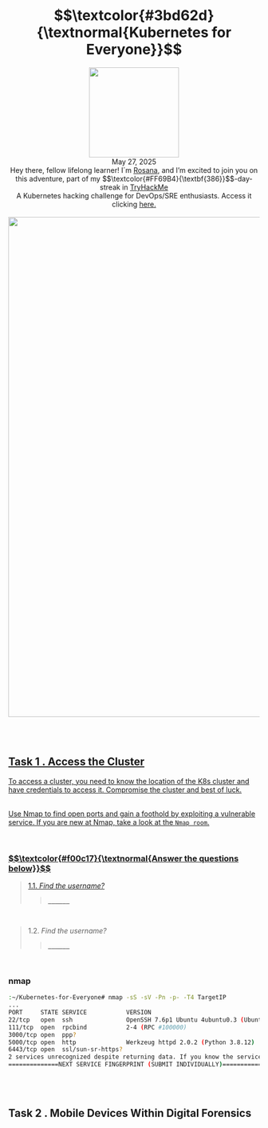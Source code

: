 <h1 align="center"> $$\textcolor{#3bd62d}{\textnormal{Kubernetes for Everyone}}$$</h1>
<p align="center"><img width="180px" src="https://github.com/user-attachments/assets/dea7aa5d-00b4-4a3a-a417-28d7040d7c9c"><br>
May 27, 2025<br> Hey there, fellow lifelong learner! I´m <a href="https://www.linkedin.com/in/rosanafssantos/">Rosana</a>, and I’m excited to join you on this adventure, part of my $$\textcolor{#FF69B4}{\textbf{386}}$$-day-streak in  <a href="https://tryhackme.com">TryHackMe</a><br>
A Kubernetes hacking challenge for DevOps/SRE enthusiasts. Access it clicking <a href="https://tryhackme.com/room/kubernetesforyouly"</a>here.<br><br>
<img width="1000px" src=""></p>

<br>
<br>




<h2>Task 1 . Access the Cluster</h2>

<p>To access a cluster, you need to know the location of the K8s cluster and have credentials to access it. Compromise the cluster and best of luck.<br><br>

Use Nmap to find open ports and gain a foothold by exploiting a vulnerable service. If you are new at Nmap, take a look at the <code>Nmap room</code>.</p>

<br>

<h3 align="left"> $$\textcolor{#f00c17}{\textnormal{Answer the questions below}}$$ </h3>


> 1.1. <em>Find the username?</em><br><a id='1.1'></a>
>> <strong><code>______</code></strong><br>
<p></p>


<br>

> 1.2. <em>Find the username?</em><br><a id='1.2'></a>
>> <strong><code>______</code></strong><br>
<p></p>


<br>

<h3>nmap</h3>


```bash
:~/Kubernetes-for-Everyone# nmap -sS -sV -Pn -p- -T4 TargetIP
...
PORT     STATE SERVICE           VERSION
22/tcp   open  ssh               OpenSSH 7.6p1 Ubuntu 4ubuntu0.3 (Ubuntu Linux; protocol 2.0)
111/tcp  open  rpcbind           2-4 (RPC #100000)
3000/tcp open  ppp?
5000/tcp open  http              Werkzeug httpd 2.0.2 (Python 3.8.12)
6443/tcp open  ssl/sun-sr-https?
2 services unrecognized despite returning data. If you know the service/version, please submit the following fingerprints at https://nmap.org/cgi-bin/submit.cgi?new-service :
==============NEXT SERVICE FINGERPRINT (SUBMIT INDIVIDUALLY)==============
```


<br>
<br>



<h2>Task 2 . Mobile Devices Within Digital Forensics</h2>
